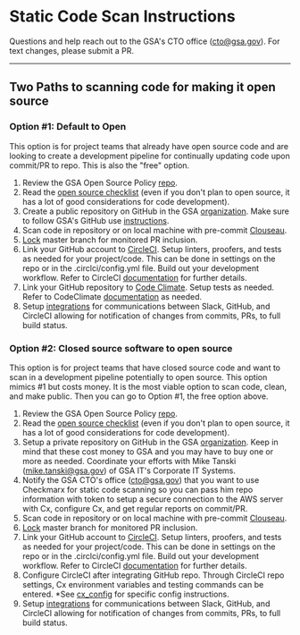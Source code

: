 # Static Code Scan Instructions

Questions and help reach out to the GSA's CTO office (cto@gsa.gov).  For text changes, please submit a PR.

---

## Two Paths to scanning code for making it open source

### Option #1: Default to Open

This option is for project teams that already have open source code and are looking to create a development pipeline for continually updating code upon commit/PR to repo.  This is also the "free" option.

1. Review the GSA Open Source Policy [repo](https://github.com/GSA/open-source-policy).
2. Read the [open source checklist](https://github.com/GSA/open-source-policy/blob/master/OpenSource_code/open_source_checklist.md) (even if you don't plan to open source, it has a lot of good considerations for code development).
3. Create a public repository on GitHub in the GSA [organization](https://github.com/GSA).  Make sure to follow GSA's GitHub use [instructions](https://github.com/GSA/GitHub-Administration).
4. Scan code in repository or on local machine with pre-commit  [Clouseau](https://github.com/cfpb/clouseau).
5. [Lock](https://help.github.com/articles/configuring-protected-branches/) master branch for monitored PR inclusion.
6. Link your GitHub account to [CircleCI](https://circleci.com/). Setup linters, proofers, and tests as needed for your project/code.  This can be done in settings on the repo or in the .circlci/config.yml file. Build out your development workflow. Refer to CircleCI [documentation](https://circleci.com/docs/) for further details.
7. Link your GitHub repository to [Code Climate](https://codeclimate.com/).  Setup tests as needed.  Refer to CodeClimate [documentation](https://docs.codeclimate.com/) as needed.
8. Setup [integrations](https://gsa-tts.slack.com/apps) for communications between Slack, GitHub, and CircleCI allowing for notification of changes from commits, PRs, to full build status.

### Option #2: Closed source software to open source

This option is for project teams that have closed source code and want to scan in a development pipeline potentially to open source.  This option mimics #1 but costs money. It is the most viable option to scan code, clean, and make public.  Then you can go to Option #1, the free option above.

1. Review the GSA Open Source Policy [repo](https://github.com/GSA/open-source-policy).
2. Read the [open source checklist](https://github.com/GSA/open-source-policy/blob/master/open_source_checklist.md) (even if you don't plan to open source, it has a lot of good considerations for code development).
3. Setup a private repository on GitHub in the GSA [organization](https://github.com/GSA).  Keep in mind that these cost money to GSA and you may have to buy one or more as needed.  Coordinate your efforts with Mike Tanski (mike.tanski@gsa.gov) of GSA IT's Corporate IT Systems.
4. Notify the GSA CTO's office (cto@gsa.gov) that you want to use Checkmarx for static code scanning so you can pass him repo information with token to setup a secure connection to the AWS server with Cx, configure Cx, and get regular reports on commit/PR.
5. Scan code in repository or on local machine with pre-commit [Clouseau](https://github.com/cfpb/clouseau).
6. [Lock](https://help.github.com/articles/configuring-protected-branches/) master branch for monitored PR inclusion.
7. Link your GitHub account to [CircleCI](https://circleci.com/). Setup linters, proofers, and tests as needed for your project/code.  This can be done in settings on the repo or in the .circlci/config.yml file. Build out your development workflow. Refer to CircleCI [documentation](https://circleci.com/docs/) for further details.
8. Configure CircleCI after integrating GitHub repo. Through CircleCI repo settings, Cx environment variables and testing commands can be entered.  *See [cx_config](https://github.com/GSA/open-source-policy/blob/master/OpenSource_code/cx_config.md) for specific config instructions.
9. Setup [integrations](https://gsa-tts.slack.com/apps) for communications between Slack, GitHub, and CircleCI allowing for notification of changes from commits, PRs, to full build status.
